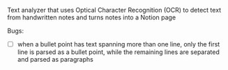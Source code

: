 Text analyzer that uses Optical Character Recognition (OCR) to detect text from handwritten notes and turns notes into a Notion page

Bugs:
- [ ] when a bullet point has text spanning more than one line, only the first line is parsed as a bullet point, while the remaining lines are separated and parsed as paragraphs